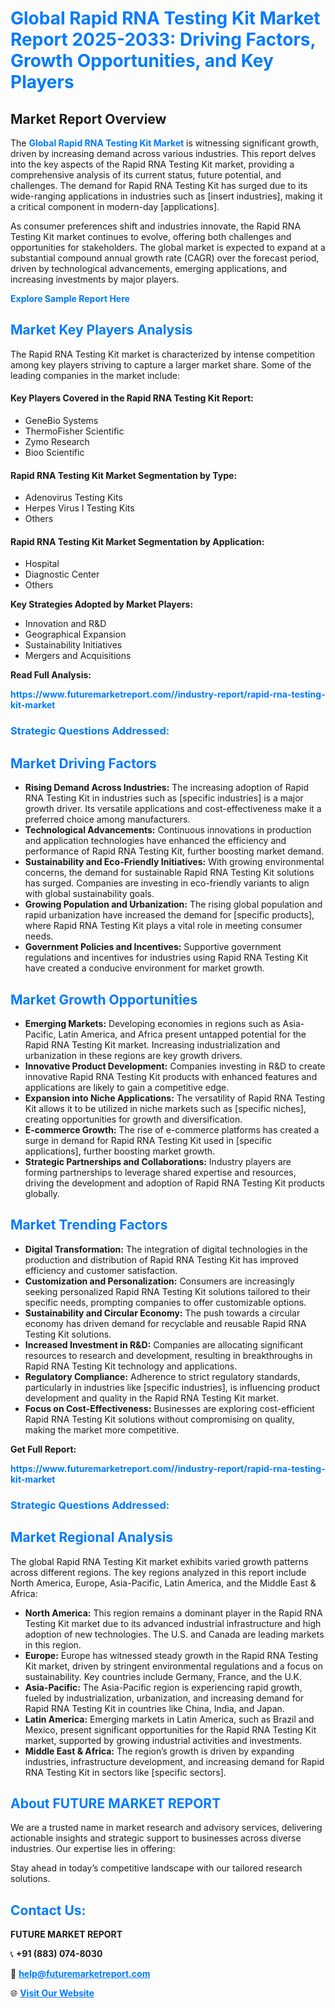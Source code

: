 <h1 style="color: #007BFF;">Global Rapid RNA Testing Kit Market Report 2025-2033: Driving Factors, Growth Opportunities, and Key Players</h1>

<section id="overview">
<h2>Market Report Overview</h2>
<p>The <a href="https://www.futuremarketreport.com//industry-report/rapid-rna-testing-kit-market" style="color: #007BFF; text-decoration: none;"><strong>Global Rapid RNA Testing Kit Market</strong></a> is witnessing significant growth, driven by increasing demand across various industries. This report delves into the key aspects of the Rapid RNA Testing Kit market, providing a comprehensive analysis of its current status, future potential, and challenges. The demand for Rapid RNA Testing Kit has surged due to its wide-ranging applications in industries such as [insert industries], making it a critical component in modern-day [applications].</p>
<p>As consumer preferences shift and industries innovate, the Rapid RNA Testing Kit market continues to evolve, offering both challenges and opportunities for stakeholders. The global market is expected to expand at a substantial compound annual growth rate (CAGR) over the forecast period, driven by technological advancements, emerging applications, and increasing investments by major players.</p>
</section>

<section id="overview">
<p><a href="https://www.futuremarketreport.com//request-sample/reportId=64567" style="color: #007BFF; text-decoration: none;"><strong>Explore Sample Report Here</strong></a></p>
</section>

<section id="key-players">
<h2 style="color: #007BFF;">Market Key Players Analysis</h2>
<p>The Rapid RNA Testing Kit market is characterized by intense competition among key players striving to capture a larger market share. Some of the leading companies in the market include:</p>
<h4>Key Players Covered in the Rapid RNA Testing Kit Report:</h4>
<ul><li>GeneBio Systems</li><li>ThermoFisher Scientific</li><li>Zymo Research</li><li>Bioo Scientific</li></ul>
<h4>Rapid RNA Testing Kit Market Segmentation by Type:</h4>
<ul><li>Adenovirus Testing Kits</li><li>Herpes Virus I Testing Kits</li><li>Others</li></ul>

<h4>Rapid RNA Testing Kit Market Segmentation by Application:</h4>
<ul><li>Hospital</li><li>Diagnostic Center</li><li>Others</li></ul>
<p><strong>Key Strategies Adopted by Market Players:</strong></p>
<ul>
<li>Innovation and R&D</li>
<li>Geographical Expansion</li>
<li>Sustainability Initiatives</li>
<li>Mergers and Acquisitions</li>
</ul>
</section>

<section>
<p><strong>Read Full Analysis: </strong></p><a href="https://www.futuremarketreport.com//industry-report/rapid-rna-testing-kit-market" style="color: #007BFF; text-decoration: none;"><strong>https://www.futuremarketreport.com//industry-report/rapid-rna-testing-kit-market</strong></a>
<h3 style="color: #007BFF;">Strategic Questions Addressed:</h3>
</section>

<section id="driving-factors">
<h2 style="color: #007BFF;">Market Driving Factors</h2>
<ul>
<li><strong>Rising Demand Across Industries:</strong> The increasing adoption of Rapid RNA Testing Kit in industries such as [specific industries] is a major growth driver. Its versatile applications and cost-effectiveness make it a preferred choice among manufacturers.</li>
<li><strong>Technological Advancements:</strong> Continuous innovations in production and application technologies have enhanced the efficiency and performance of Rapid RNA Testing Kit, further boosting market demand.</li>
<li><strong>Sustainability and Eco-Friendly Initiatives:</strong> With growing environmental concerns, the demand for sustainable Rapid RNA Testing Kit solutions has surged. Companies are investing in eco-friendly variants to align with global sustainability goals.</li>
<li><strong>Growing Population and Urbanization:</strong> The rising global population and rapid urbanization have increased the demand for [specific products], where Rapid RNA Testing Kit plays a vital role in meeting consumer needs.</li>
<li><strong>Government Policies and Incentives:</strong> Supportive government regulations and incentives for industries using Rapid RNA Testing Kit have created a conducive environment for market growth.</li>
</ul>
</section>

<section id="growth-opportunities">
<h2 style="color: #007BFF;">Market Growth Opportunities</h2>
<ul>
<li><strong>Emerging Markets:</strong> Developing economies in regions such as Asia-Pacific, Latin America, and Africa present untapped potential for the Rapid RNA Testing Kit market. Increasing industrialization and urbanization in these regions are key growth drivers.</li>
<li><strong>Innovative Product Development:</strong> Companies investing in R&D to create innovative Rapid RNA Testing Kit products with enhanced features and applications are likely to gain a competitive edge.</li>
<li><strong>Expansion into Niche Applications:</strong> The versatility of Rapid RNA Testing Kit allows it to be utilized in niche markets such as [specific niches], creating opportunities for growth and diversification.</li>
<li><strong>E-commerce Growth:</strong> The rise of e-commerce platforms has created a surge in demand for Rapid RNA Testing Kit used in [specific applications], further boosting market growth.</li>
<li><strong>Strategic Partnerships and Collaborations:</strong> Industry players are forming partnerships to leverage shared expertise and resources, driving the development and adoption of Rapid RNA Testing Kit products globally.</li>
</ul>
</section>

<section id="trending-factors">
<h2 style="color: #007BFF;">Market Trending Factors</h2>
<ul>
<li><strong>Digital Transformation:</strong> The integration of digital technologies in the production and distribution of Rapid RNA Testing Kit has improved efficiency and customer satisfaction.</li>
<li><strong>Customization and Personalization:</strong> Consumers are increasingly seeking personalized Rapid RNA Testing Kit solutions tailored to their specific needs, prompting companies to offer customizable options.</li>
<li><strong>Sustainability and Circular Economy:</strong> The push towards a circular economy has driven demand for recyclable and reusable Rapid RNA Testing Kit solutions.</li>
<li><strong>Increased Investment in R&D:</strong> Companies are allocating significant resources to research and development, resulting in breakthroughs in Rapid RNA Testing Kit technology and applications.</li>
<li><strong>Regulatory Compliance:</strong> Adherence to strict regulatory standards, particularly in industries like [specific industries], is influencing product development and quality in the Rapid RNA Testing Kit market.</li>
<li><strong>Focus on Cost-Effectiveness:</strong> Businesses are exploring cost-efficient Rapid RNA Testing Kit solutions without compromising on quality, making the market more competitive.</li>
</ul>
</section>

<section>
<p><strong>Get Full Report: </strong></p><a href="https://www.futuremarketreport.com//industry-report/rapid-rna-testing-kit-market" style="color: #007BFF; text-decoration: none;"><strong>https://www.futuremarketreport.com//industry-report/rapid-rna-testing-kit-market</strong></a>
<h3 style="color: #007BFF;">Strategic Questions Addressed:</h3>
</section>


<section id="regional-analysis">
<h2 style="color: #007BFF;">Market Regional Analysis</h2>
<p>The global Rapid RNA Testing Kit market exhibits varied growth patterns across different regions. The key regions analyzed in this report include North America, Europe, Asia-Pacific, Latin America, and the Middle East & Africa:</p>
<ul>
<li><strong>North America:</strong> This region remains a dominant player in the Rapid RNA Testing Kit market due to its advanced industrial infrastructure and high adoption of new technologies. The U.S. and Canada are leading markets in this region.</li>
<li><strong>Europe:</strong> Europe has witnessed steady growth in the Rapid RNA Testing Kit market, driven by stringent environmental regulations and a focus on sustainability. Key countries include Germany, France, and the U.K.</li>
<li><strong>Asia-Pacific:</strong> The Asia-Pacific region is experiencing rapid growth, fueled by industrialization, urbanization, and increasing demand for Rapid RNA Testing Kit in countries like China, India, and Japan.</li>
<li><strong>Latin America:</strong> Emerging markets in Latin America, such as Brazil and Mexico, present significant opportunities for the Rapid RNA Testing Kit market, supported by growing industrial activities and investments.</li>
<li><strong>Middle East & Africa:</strong> The region’s growth is driven by expanding industries, infrastructure development, and increasing demand for Rapid RNA Testing Kit in sectors like [specific sectors].</li>
</ul>
</section>

<footer>
<h2 style="color: #007BFF;">About FUTURE MARKET REPORT</h2>
<p>We are a trusted name in market research and advisory services, delivering actionable insights and strategic support to businesses across diverse industries. Our expertise lies in offering:</p>

<p>Stay ahead in today’s competitive landscape with our tailored research solutions.</p>

<h2 style="color: #007BFF;">Contact Us:</h2>
<p><strong>FUTURE MARKET REPORT</strong></p>
<p>📞 <strong>+91 (883) 074-8030</strong></p>
<p>📧 <strong><a href="mailto:help@futuremarketreport.com" style="color: #007BFF;">help@futuremarketreport.com</a></strong></p>
<p>🌐 <strong><a href="https://www.futuremarketreport.com/" style="color: #007BFF;">Visit Our Website</a></strong></p>
</footer>